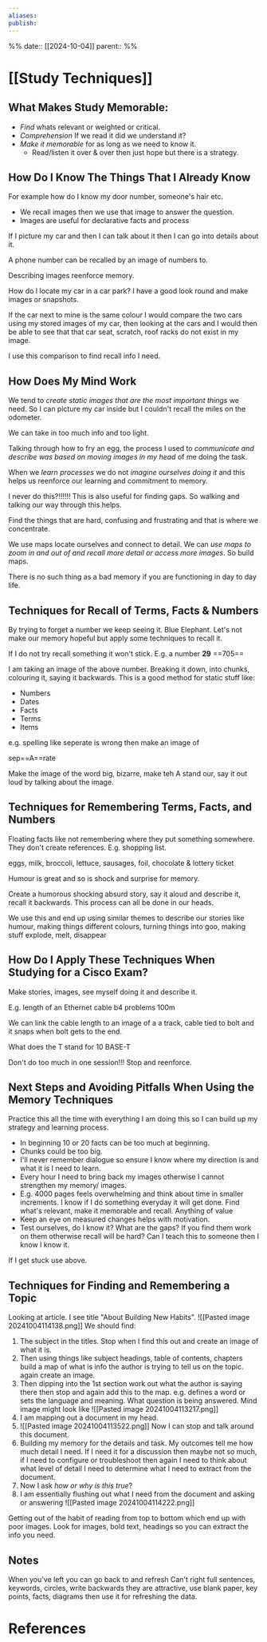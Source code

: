 ```yaml
---
aliases: 
publish: 
---
```

%%
date:: [[2024-10-04]]
parent:: 
%%
# [[Study Techniques]]

## What Makes Study Memorable:

- *Find* whats relevant or weighted or critical.
- *Comprehension* If we read it did we understand it?
- *Make it memorable* for as long as we need to know it.
	- Read/listen it over & over then just hope but there is a strategy.

## How Do I Know The Things That I Already Know

For example how do I know my door number, someone's hair etc.
- We recall images then we use that image to answer the question.
- Images are useful for declarative facts and process

If I picture my car and then I can talk about it then I can go into details about it.

A phone number can be recalled by an image of numbers to.

Describing images reenforce memory.

How do I locate my car in a car park? I have a good look round and make images or snapshots.

If the car next to mine is the same colour I would compare the two cars using my stored images of my car, then looking at the cars and I would then be able to see that that car seat,  scratch, roof racks do not exist in my image.

I use this comparison to find recall info I need.

## How Does My Mind Work

We tend to *create static images that are the most important things* we need. So I can picture my car inside but I couldn't recall the miles on the odometer. 

We can take in too much info and too light.

Talking through how to fry an egg, the process I used to *communicate and describe was based on moving images in my head* of me doing the task.

When we *learn processes* we do not *imagine ourselves doing it* and this helps us reenforce our learning and commitment to memory.

I never do this?!!!!!! This is also useful for finding gaps. So walking and talking our way through this helps.

Find the things that are hard, confusing and frustrating and that is where we concentrate.

We use maps locate ourselves and connect to detail. We can *use maps to zoom in and out of and recall more detail or access more images*. So build maps.

There is no such thing as a bad memory if you are functioning in day to day life.

## Techniques for Recall of Terms, Facts & Numbers

By trying to forget a number we keep seeing it. Blue Elephant. Let's not make our memory hopeful but apply some techniques to recall it.

If I do not try recall something it won't stick. E.g. a number
**29** ==705==

I am taking an image of the above number. Breaking it down, into chunks, colouring it, saying it backwards. This is a good method for static stuff like:
- Numbers
- Dates
- Facts
- Terms
- Items

e.g. spelling like seperate is wrong then make an image of

sep==A==rate

Make the image of the word big, bizarre, make teh A stand our, say it out loud by talking about the image. 

## Techniques for Remembering Terms, Facts, and Numbers

Floating facts like not remembering where they put something somewhere. They don't create references. E.g. shopping list.

eggs, milk, broccoli, lettuce, sausages, foil, chocolate & lottery ticket

Humour is great and so is shock and surprise for memory.

Create a humorous shocking absurd story, say it aloud and describe it, recall it backwards. This process can all be done in our heads.

We use this and end up using similar themes to describe our stories like humour, making things different colours, turning things into goo, making stuff explode, melt, disappear 

## How Do I Apply These Techniques When Studying for a Cisco Exam?

Make stories, images, see myself doing it and describe it.

E.g. length of an Ethernet cable b4 problems 100m

We can link the cable length to an image of a a track, cable tied to bolt and it snaps when bolt gets to the end.

What does the T stand for 10 BASE-T

Don't do too much in one session!!! Stop and reenforce.

## Next Steps and Avoiding Pitfalls When Using the Memory Techniques

Practice this all the time with everything I am doing this so I can build up my strategy and learning process.

- In beginning 10 or 20 facts can be too much at beginning.
- Chunks could be too big.
- I'll never remember dialogue so ensure I know where my direction is and what it is I need to learn.
- Every hour I need to bring back my images otherwise I cannot strengthen my memory/ images.
- E.g. 4000 pages feels overwhelming and think about time in smaller increments. I know if I do something everyday it will get done. Find what's relevant, make it memorable and recall. Anything of value
- Keep an eye on measured changes helps with motivation.
- Test ourselves, do I know it? What are the gaps? If you find them work on them otherwise recall will be hard? Can I teach this to someone then I know I know it.

If I get stuck use above.

## Techniques for Finding and Remembering a Topic

Looking at article. I see title "About Building New Habits".
![[Pasted image 20241004114138.png]]
We should find:
1. The subject in the titles. Stop when I find this out and create an image of what it is.
2. Then using things like subject headings, table of contents, chapters build a map of what is info the author is trying to tell us on the topic. again create an image.
3. Then dipping into the 1st section work out what the author is saying there then stop and again add this to the map. e.g. defines a word or sets the language and meaning. What question is being answered. Mind image might look like ![[Pasted image 20241004113217.png]]
4. I am mapping out a document in my head.
5. ![[Pasted image 20241004113522.png]] Now I can stop and talk around this document.
6. Building my memory for the details and task. My outcomes tell me how much detail I need. If I need it for a discussion then maybe not so much, if I need to configure or troubleshoot then again I need to think about what level of detail I need to determine what I need to extract from the document.
7. Now I ask *how or why is this true*?
8. I am essentially flushing out what I need from the document and asking or answering ![[Pasted image 20241004114222.png]]

Getting out of the habit of reading from top to bottom which end up with poor images. Look for images, bold text, headings so you can extract the info you need.

## Notes

When you've left you can go back to and refresh
Can't right full sentences, keywords, circles, write backwards they are attractive, use blank paper, key points, facts, diagrams then use it for refreshing the data.
# References



